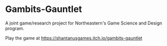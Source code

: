 # Gambits-Gauntlet
A joint game/research project for Northeastern's Game Science and Design program.

Play the game at https://shantanusgames.itch.io/gambits-gauntlet
